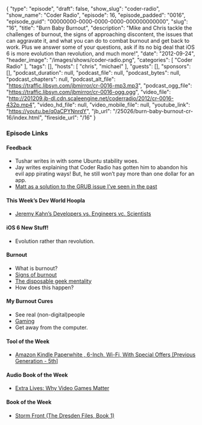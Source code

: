 {
  "type": "episode",
  "draft": false,
  "show_slug": "coder-radio",
  "show_name": "Coder Radio",
  "episode": 16,
  "episode_padded": "0016",
  "episode_guid": "00000000-0000-0000-0000-000000000000",
  "slug": "16",
  "title": "Burn Baby Burnout",
  "description": "Mike and Chris tackle the challenges of burnout, the signs of approaching discontent, the issues that can aggravate it, and what you can do to combat burnout and get back to work. Plus we answer some of your questions, ask if its no big deal that iOS 6 is more evolution than revolution, and much more!",
  "date": "2012-09-24",
  "header_image": "/images/shows/coder-radio.png",
  "categories": [
    "Coder Radio"
  ],
  "tags": [],
  "hosts": [
    "chris",
    "michael"
  ],
  "guests": [],
  "sponsors": [],
  "podcast_duration": null,
  "podcast_file": null,
  "podcast_bytes": null,
  "podcast_chapters": null,
  "podcast_alt_file": "https://traffic.libsyn.com/jbmirror/cr-0016-mp3.mp3",
  "podcast_ogg_file": "https://traffic.libsyn.com/jbmirror/cr-0016-ogg.ogg",
  "video_file": "http://201209.jb-dl.cdn.scaleengine.net/coderradio/2012/cr-0016-432p.mp4",
  "video_hd_file": null,
  "video_mobile_file": null,
  "youtube_link": "https://youtu.be/q0aCPYNnrdY",
  "jb_url": "/25026/burn-baby-burnout-cr-16/index.html",
  "fireside_url": "/16"
}


### Episode Links

#### Feedback

  * Tushar writes in with some Ubuntu stability woes.
  * Jay writes explaining that Coder Radio has gotten him to abandon his evil app pirating ways! But, he still won’t pay more than one dollar for an app.
  * [Matt as a solution to the GRUB issue I’ve seen in the past](https://launchpad.net/grub-customizer/index.html)

#### This Week’s Dev World Hoopla

  * [Jeremy Kahn’s Developers vs. Engineers vc. Scientists](http://jeremyckahn.github.com/blog/2012/09/23/developers-vs-engineers-vs-scientists/index.html)

#### iOS 6 New Stuff!

  * Evolution rather than revolution.

#### Burnout

  * What is burnout?
  * [Signs of burnout](http://tech.onthis.net/2011/06/16/top-10-symptoms-of-developer-burnout/index.html)
  * [The disposable geek mentality](http://www.infoworld.com/d/developer-world/developer-burnout-time-end-the-disposable-geek-mentality-072/index.html)
  * How does this happen?

#### My Burnout Cures

  * See real (non-digital)people
  * [Gaming](http://www.humblebundle.com/index.html)
  * Get away from the computer.

#### Tool of the Week

  * [Amazon Kindle Paperwhite , 6-Inch, Wi-Fi, With Special Offers [Previous Generation - 5th]](https://www.amazon.com/dp/B007OZNZG0?SubscriptionId=0RGQ32M03RDWT5YF2K82&tag=thelinactsho-20&linkCode=xm2&camp=2025&creative=165953&creativeASIN=B007OZNZG0)

#### Audio Book of the Week

  * [Extra Lives: Why Video Games Matter](http://www.qksrv.net/click-4897915-102739199cde.html?url=https://www.audible.com/pd/ref=sr_1_1?asin=B003QAEJ0I&qid=1348513741&sr=1-1&source_code=COMA0213WS031709\\%22)

#### Book of the Week

  * [Storm Front (The Dresden Files, Book 1)](https://www.amazon.com/dp/B000WH7PLS?SubscriptionId=0RGQ32M03RDWT5YF2K82&tag=thelinactsho-20&linkCode=xm2&camp=2025&creative=165953&creativeASIN=B000WH7PLS)


